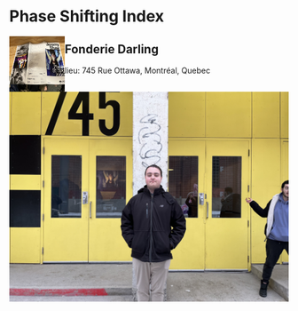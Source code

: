 # Phase Shifting Index
<img align="left" width="100" height="100" src="media/brochure_complete.jpg">

## Fonderie Darling
- lieu: 745 Rue Ottawa, Montréal, Quebec

![Moi devant la Fonderie Darling](media/entrer_fonderie_darling.jpg)

